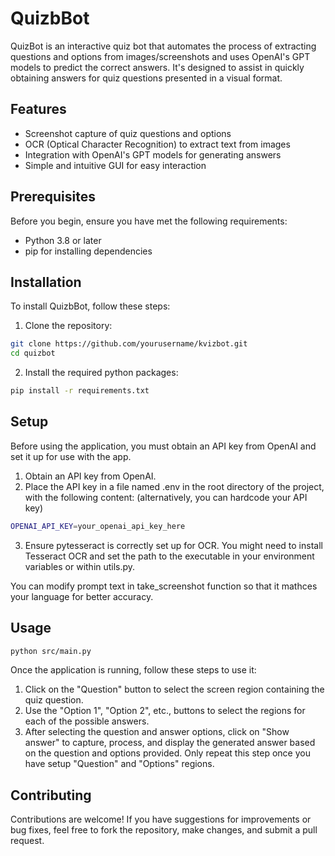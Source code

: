 # QuizbBot

QuizBot is an interactive quiz bot that automates the process of extracting questions and options from images/screenshots and uses OpenAI's GPT models to predict the correct answers. It's designed to assist in quickly obtaining answers for quiz questions presented in a visual format.

## Features

- Screenshot capture of quiz questions and options
- OCR (Optical Character Recognition) to extract text from images
- Integration with OpenAI's GPT models for generating answers
- Simple and intuitive GUI for easy interaction

## Prerequisites

Before you begin, ensure you have met the following requirements:

- Python 3.8 or later
- pip for installing dependencies

## Installation

To install QuizbBot, follow these steps:

1. Clone the repository:

```bash
git clone https://github.com/yourusername/kvizbot.git
cd quizbot
```

2. Install the required python packages:

```bash
pip install -r requirements.txt
```

## Setup

Before using the application, you must obtain an API key from OpenAI and set it up for use with the app.

1. Obtain an API key from OpenAI.
2. Place the API key in a file named .env in the root directory of the project, with the following content: (alternatively, you can hardcode your API key)

```bash
OPENAI_API_KEY=your_openai_api_key_here
```

3. Ensure pytesseract is correctly set up for OCR. You might need to install Tesseract OCR and set the path to the executable in your environment variables or within utils.py.

You can modify prompt text in take_screenshot function so that it mathces your language for better accuracy.

## Usage

```bash
python src/main.py
```

Once the application is running, follow these steps to use it:

1. Click on the "Question" button to select the screen region containing the quiz question.
2. Use the "Option 1", "Option 2", etc., buttons to select the regions for each of the possible answers.
3. After selecting the question and answer options, click on "Show answer" to capture, process, and display the generated answer based on the question and options provided. Only repeat this step once you have setup "Question" and "Options" regions.

## Contributing

Contributions are welcome! If you have suggestions for improvements or bug fixes, feel free to fork the repository, make changes, and submit a pull request.
